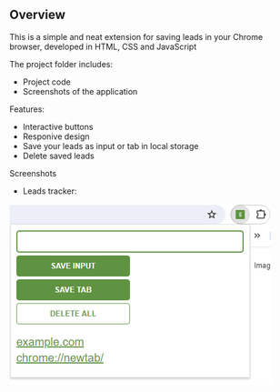 ## Overview
This is a simple and neat extension for saving leads in your Chrome browser, developed in HTML, CSS and JavaScript

The project folder includes:
* Project code
* Screenshots of the application

Features:
* Interactive buttons
* Responive design
* Save your leads as input or tab in local storage
* Delete saved leads

Screenshots
* Leads tracker:

![Leads tracker](leads_tracker.png)





